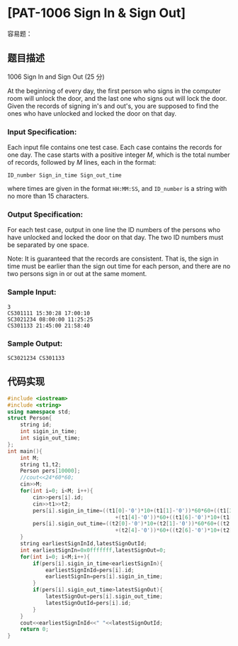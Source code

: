 # [PAT-1006  Sign In & Sign Out]  

容易题：

## 题目描述

1006 Sign In and Sign Out (25 分)

At the beginning of every day, the first person who signs in the computer room will unlock the door, and the last one who signs out will lock the door. Given the records of signing in's and out's, you are supposed to find the ones who have unlocked and locked the door on that day.

### Input Specification:

Each input file contains one test case. Each case contains the records for one day. The case starts with a positive integer *M*, which is the total number of records, followed by *M* lines, each in the format:

```
ID_number Sign_in_time Sign_out_time
```

where times are given in the format `HH:MM:SS`, and `ID_number` is a string with no more than 15 characters.

### Output Specification:

For each test case, output in one line the ID numbers of the persons who have unlocked and locked the door on that day. The two ID numbers must be separated by one space.

Note: It is guaranteed that the records are consistent. That is, the sign in time must be earlier than the sign out time for each person, and there are no two persons sign in or out at the same moment.

### Sample Input:

```in
3
CS301111 15:30:28 17:00:10
SC3021234 08:00:00 11:25:25
CS301133 21:45:00 21:58:40
```

### Sample Output:

```out
SC3021234 CS301133
```

## 代码实现

```C++
#include <iostream>
#include <string>
using namespace std;
struct Person{
    string id;
    int sigin_in_time;
    int sigin_out_time;
};
int main(){
    int M;
    string t1,t2;
    Person pers[10000];
    //cout<<24*60*60;
    cin>>M;
    for(int i=0; i<M; i++){
        cin>>pers[i].id;
        cin>>t1>>t2;
        pers[i].sigin_in_time=((t1[0]-'0')*10+(t1[1]-'0'))*60*60+((t1[3]-'0')*10
                                  +(t1[4]-'0'))*60+((t1[6]-'0')*10+(t1[7]-'0'));
        pers[i].sigin_out_time=((t2[0]-'0')*10+(t2[1]-'0'))*60*60+((t2[3]-'0')*10
                                  +(t2[4]-'0'))*60+((t2[6]-'0')*10+(t2[7]-'0'));
    }
    string earliestSignInId,latestSignOutId;
    int earliestSignIn=0x0fffffff,latestSignOut=0;
    for(int i=0; i<M;i++){
        if(pers[i].sigin_in_time<earliestSignIn){
            earliestSignInId=pers[i].id;
            earliestSignIn=pers[i].sigin_in_time;
        }
        if(pers[i].sigin_out_time>latestSignOut){
            latestSignOut=pers[i].sigin_out_time;
            latestSignOutId=pers[i].id;
        }
    }
    cout<<earliestSignInId<<" "<<latestSignOutId;
    return 0;
}

```

